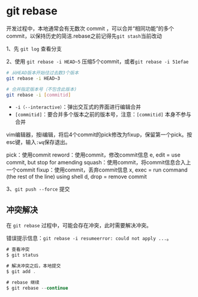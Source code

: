 # git rebase

开发过程中，本地通常会有无数次 commit ，可以合并“相同功能”的多个 commit，以保持历史的简洁.rebase之前记得先`git stash`当前改动

1、先 `git log` 查看分支

2、使用 `git rebase -i HEAD~5` 压缩5个commit，或者`git rebase -i 51efae` 

```bash
# 从HEAD版本开始往过去数3个版本 
git rebase -i HEAD~3 

# 合并指定版本号（不包含此版本)
git rebase -i [commitid]
```

-   `-i（--interactive）`：弹出交互式的界面进行编辑合并
-   `[commitid]`：要合并多个版本之前的版本号，注意：`[commitid]` 本身不参与合并

vim编辑器，按i编辑，将后4个commit的pick修改为fixup，保留第一个pick。按esc键，输入`:wq`保存退出。

pick：使用commit
reword：使用commit，修改commit信息
e, edit = use commit, but stop for amending
squash：使用commit，将commit信息合入上一个commit
fixup：使用commit，丢弃commit信息
x, exec = run command (the rest of the line) using shell
d, drop = remove commit

3、`git push --force` 提交

## 冲突解决

在 `git rebase` 过程中，可能会存在冲突，此时需要解决冲突。

错误提示信息：`git rebase -i resumeerror: could not apply ...`。

```javascript
# 查看冲突
$ git status

# 解决冲突之后，本地提交
$ git add .

# rebase 继续
$ git rebase --continue
```

